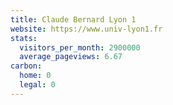 ```yaml
---
title: Claude Bernard Lyon 1
website: https://www.univ-lyon1.fr
stats:
  visitors_per_month: 2900000
  average_pageviews: 6.67
carbon:
  home: 0
  legal: 0
---
```

